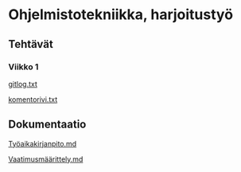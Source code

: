 # Ohjelmistotekniikka, harjoitustyö
## Tehtävät
### Viikko 1
[gitlog.txt](https://github.com/IsmailTadji/ot-harjoitustyo/blob/master/laskarit/viikko1/gitlog.txt)

[komentorivi.txt](https://github.com/IsmailTadji/ot-harjoitustyo/blob/master/laskarit/viikko1/komentorivi.txt)


## Dokumentaatio

[Työaikakirjanpito.md](https://github.com/IsmailTadji/ot-harjoitustyo/blob/master/dokumentaatio/ty%C3%B6aikakirjanpito.md)

[Vaatimusmäärittely.md](https://github.com/IsmailTadji/ot-harjoitustyo/blob/master/dokumentaatio/vaatimusm%C3%A4%C3%A4rittely.md)
